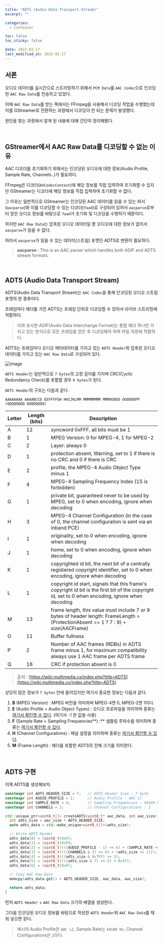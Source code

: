 ```yaml
---
title: "ADTS (Audio Data Transport Stream)"
excerpt: ""

categories:
  - Container

toc: false
toc_sticky: false

date: 2022-02-17
last_modified_at: 2022-02-17
---
```


## 서론

오디오 데이터를 실시간으로 스트리밍하기 위해서 `PCM Data`를 `AAC Codec`으로 인코딩한 `AAC Raw Data`를 전송하고 있었다.

이때 `AAC Raw Data`를 받는 쪽에서는 FFmpeg을 사용해서 디코딩 작업을 수행했는데 이를 GStreamer로 전환하는 과정에서 디코딩이 안 되는 문제가 발생했다.

원인을 찾는 과정에서 알게 된 내용에 대해 간단히 정리해봤다.

<br>

## GStreamer에서 AAC Raw Data를 디코딩할 수 없는 이유

AAC 디코더를 초기화하기 위해서는 인코딩된 오디오에 대한 정보(Audio Profile, Sample Rate, Channels..)가 필요하다.

FFmpeg은 디코더(`AVCodecContext`)에 해당 정보를 직접 입력하여 초기화할 수 있지만 GStreamer는 디코더에 해당 정보를 직접 입력하여 초기화할 수 없다.

그 이유는 일반적으로 GStreamer는 인코딩된 AAC 데이터를 읽을 수 있는 파서(`aacparse`)와 이를 디코딩할 수 있는 디코더(`faad`)로 구성되어 있어서 `aacparse`로부터 얻은 오디오 정보를 바탕으로 `faad`가 초기화 및 디코딩을 수행하기 때문이다.

하지만 `AAC Raw Data`는 압축된 오디오 데이터일 뿐 오디오에 대한 정보가 없어서 `aacparse`가 읽을 수 없다.

따라서 `aacparse`가 읽을 수 있는 데이터(스트림) 포맷인 ADTS로 변환이 필요하다.

> **aacparse :** This is an AAC parser which handles both ADIF and ADTS stream formats.

<br>

## ADTS (Audio Data Transport Stream)

ADTS(Audio Data Transport Stream)는 `AAC Codec`을 통해 인코딩된 오디오 스트림 포맷의 한 종류이다.

프레임마다 헤더를 가진 ADTS는 프레임 단위로 디코딩할 수 있어서 라이브 스트리밍에 적합하다.

> 이와 유사한 ADIF(Audio Data Interchange Format)는 통합 헤더 하나만 가지고 있는 방식으로 모든 프레임을 얻은 후 디코딩해야 하며 파일 저장에 적합하다.

ADTS는 프레임마다 오디오 메타데이터를 가지고 있는 `ADTS Header`와 압축된 오디오 데이터를 가지고 있는 `AAC Raw Data`로 구성되어 있다.

![image](https://user-images.githubusercontent.com/34677157/154530385-a4f662e6-e81b-4ff3-893e-e40c45a4ebf5.png)

`ADTS Header`는 일반적으로 `7 bytes`의 고정 길이를 가지며 CRC(Cyclic Redundancy Check)를 포함할 경우 `9 bytes`가 된다.

`ADTS Header`의 구조는 다음과 같다.

```
AAAAAAAA AAAABCCD EEFFFFGH HHIJKLMM MMMMMMMM MMMOOOOO OOOOOOPP (QQQQQQQQ QQQQQQQQ)
```

| Letter | Length (bits) | Description |
| --- | --- | --- |
| A | 12 | syncword 0xFFF, all bits must be 1 |
| B | 1 | MPEG Version: 0 for MPEG-4, 1 for MPEG-2 |
| C | 2 | Layer: always 0 |
| D | 1 | protection absent, Warning, set to 1 if there is no CRC and 0 if there is CRC |
| E | 2 | profile, the MPEG-4 Audio Object Type minus 1 |
| F | 4 | MPEG-4 Sampling Frequency Index (15 is forbidden) |
| G | 1 | private bit, guaranteed never to be used by MPEG, set to 0 when encoding, ignore when decoding |
| H | 3 | MPEG-4 Channel Configuration (in the case of 0, the channel configuration is sent via an inband PCE) |
| I | 1 | originality, set to 0 when encoding, ignore when decoding |
| J | 1 | home, set to 0 when encoding, ignore when decoding |
| K | 1 | copyrighted id bit, the next bit of a centrally registered copyright identifier, set to 0 when encoding, ignore when decoding |
| L | 1 | copyright id start, signals that this frame's copyright id bit is the first bit of the copyright id, set to 0 when encoding, ignore when decoding |
| M | 13 | frame length, this value must include 7 or 9 bytes of header length: FrameLength = (ProtectionAbsent == 1 ? 7 : 9) + size(AACFrame) |
| O | 11 | Buffer fullness |
| P | 2 | Number of AAC frames (RDBs) in ADTS frame minus 1, for maximum compatibility always use 1 AAC frame per ADTS frame |
| Q | 16 | CRC if protection absent is 0 |

> 출처 : [https://wiki.multimedia.cx/index.php?title=ADTS](https://wiki.multimedia.cx/index.php?title=ADTS)

상당히 많은 정보가 `7 bytes` 안에 들어있지만 여기서 중요한 정보는 다음과 같다.

1. **B** (MPEG Version) : MPEG 버전을 의미하며 MPEG-4면 0, MPEG-2면 1이다. 
2. **E** (Audio Profile = Audio Object Types) : 오디오 프로파일을 의미하며 종류는 [여기서 확인할 수 있다](https://wiki.multimedia.cx/index.php/MPEG-4_Audio#Audio_Object_Types). (여기서 -1 한 값을 사용)
3. **F** (Sample Rate = Sampling Frequencies**) :** 샘플링 주파수를 의미하며 종류는 [여기서 확인할 수 있다](https://wiki.multimedia.cx/index.php/MPEG-4_Audio#Sampling_Frequencies).
4. **H** (Channel Configurations) : 채널 설정을 의미하며 종류는 [여기서 확인할 수 있다](https://wiki.multimedia.cx/index.php/MPEG-4_Audio#Channel_Configurations).
5. **M** (Frame Length) : 헤더를 포함한 ADTS의 전체 크기를 의미한다.

<br>

## ADTS 구현

이제 ADTS를 생성해보자.

```cpp
constexpr int ADTS_HEADER_SIZE = 7;   // ADTS Header Size : 7 byte
constexpr int AUDIO_PROFILE = 2;      // Audio Profile : AAC LC
constexpr int SAMPLE_RATE = 4;        // Sampling Frequencies : 44100 Hz
constexpr int CHANNELS = 2;           // Channel Configurations : 2

std::unique_ptr<uint8_t[]> createADTS(uint8_t* aac_data, int aac_size) {
  int adts_size = aac_size + ADTS_HEADER_SIZE;
  auto adts_data = std::make_unique<uint8_t[]>(adts_size);

  // Write ADTS Header
  adts_data[0] = (uint8_t)0xFF;
  adts_data[1] = (uint8_t)0xF9;
  adts_data[2] = (uint8_t)(((AUDIO_PROFILE - 1) << 6) + (SAMPLE_RATE << 2) + (CHANNELS >> 2));
  adts_data[3] = (uint8_t)(((CHANNELS & 3) << 6) + (adts_size >> 11));
  adts_data[4] = (uint8_t)((adts_size & 0x7FF) >> 3);
  adts_data[5] = (uint8_t)(((adts_size & 7) << 5) + 0x1F);
  adts_data[6] = (uint8_t)0xFC;

  // Copy AAC Raw Data
  memcpy(adts_data.get() + ADTS_HEADER_SIZE, aac_data, aac_size);

  return adts_data;
}
```

먼저 `ADTS Header` + `AAC Raw Data` 크기의 배열을 생성한다.

그다음 인코딩된 오디오 정보를 바탕으로 작성한 `ADTS Header`와 `AAC Raw Data`를 채워 넣으면 된다. 

> 예시의 Audio Profile은 `AAC LC`, Sample Rate는 `44100 Hz`, Channel Configurations은 `2`이다.

<br>